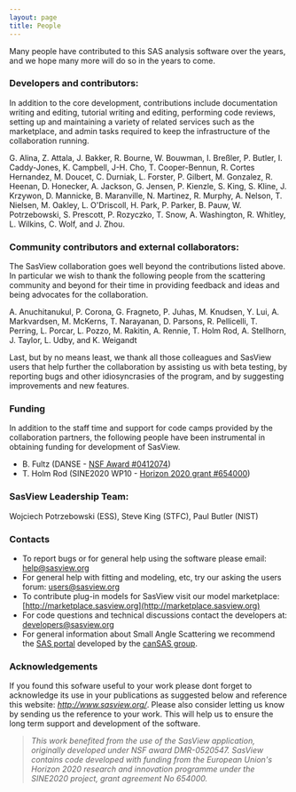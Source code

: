```yaml
---
layout: page
title: People
---
```


Many people have contributed to this SAS analysis software over the years, and we hope many more will do so in the years to come.

### Developers and contributors:
In addition to the core development, contributions include documentation writing and editing, tutorial writing and editing, performing code reviews, setting up and maintaining a variety of related services such as the marketplace, and admin tasks required to keep the infrastructure of the collaboration running.

G. Alina, Z. Attala, J. Bakker, R. Bourne, W. Bouwman, I. Breßler, P. Butler, I. Caddy-Jones, K. Campbell, J-H. Cho, T. Cooper-Bennun, R. Cortes Hernandez, M. Doucet, C. Durniak, L. Forster, P. Gilbert, M. Gonzalez, R. Heenan, D. Honecker, A. Jackson, G. Jensen, P. Kienzle, S. King, S. Kline, J. Krzywon, D. Mannicke, B. Maranville, N. Martinez, R. Murphy, A. Nelson, T. Nielsen, M. Oakley, L. O'Driscoll, H. Park, P. Parker, B. Pauw, W. Potrzebowski,  S. Prescott, P. Rozyczko, T. Snow, A. Washington, R. Whitley, L. Wilkins, C. Wolf, and J. Zhou.

### Community contributors and external collaborators:
The SasView collaboration goes well beyond the contributions listed above. In particular we wish to thank the following people from the scattering community and beyond for their time in providing feedback and ideas and being advocates for the collaboration.

A. Anuchitanukul, P. Corona, G. Fragneto, P. Juhas, M. Knudsen, Y. Lui, A. Markvardsen, M. McKerns, T. Narayanan, D. Parsons, R. Pellicelli, T. Perring, L. Porcar, L. Pozzo, M. Rakitin, A. Rennie, T. Holm Rod, A. Stellhorn, J. Taylor, L. Udby, and K. Weigandt

Last, but by no means least, we thank all those colleagues and SasView users that help further the collaboration by assisting us with beta testing, by reporting bugs and other idiosyncrasies of the program, and by suggesting improvements and new features.

### Funding
In addition to the staff time and support for code camps provided by the collaboration partners, the following people have been instrumental in obtaining funding for development of SasView.
 - B. Fultz (DANSE - <a href="https://www.nsf.gov/awardsearch/showAward?AWD_ID=0412074">NSF Award #0412074</a>)
 - T. Holm Rod (SINE2020 WP10 - <a href="https://cordis.europa.eu/project/rcn/198195/factsheet/en">Horizon 2020 grant #654000</a>)

### SasView Leadership Team:
Wojciech Potrzebowski (ESS), Steve King (STFC), Paul Butler (NIST)


### Contacts

*   To report bugs or for general help using the software please email: [help@sasview.org](mailto:help@sasview.org)
*   For general help with fitting and modeling, etc, try our asking the users forum: [users@sasview.org](mailto:users@sasview.org)
*   To contribute plug-in models for SasView visit our model marketplace: [http://marketplace.sasview.org](http://marketplace.sasview.org)
*   For code questions and technical discussions contact the developers at: [developers@sasview.org](mailto:developers@sasview.org)
*   For general information about Small Angle Scattering we recommend the [SAS portal](http://smallangle.org) developed by the [canSAS group](http://www.cansas.org).

### Acknowledgements

If you found this sofware useful to your work please dont forget to acknowledge its use in your publications as suggested below and reference this website: _http://www.sasview.org/_. Please also consider letting us know by sending us the reference to your work. This will help us to ensure the long term support and development of the software.

> _This work benefited from the use of the SasView application, originally developed under NSF award DMR-0520547. SasView contains code developed with funding from the European Union's Horizon 2020 research and innovation programme under the SINE2020 project, grant agreement No 654000._

